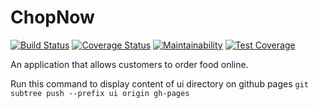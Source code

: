 # ChopNow

[![Build Status](https://travis-ci.org/teenoh/chopnow.svg?branch=develop)](https://travis-ci.org/teenoh/chopnow)
[![Coverage Status](https://coveralls.io/repos/github/teenoh/chopnow/badge.svg?branch=develop)](https://coveralls.io/github/teenoh/chopnow?branch=develop)
[![Maintainability](https://api.codeclimate.com/v1/badges/23434e5694a35e8868a7/maintainability)](https://codeclimate.com/github/teenoh/chopnow/maintainability)
[![Test Coverage](https://api.codeclimate.com/v1/badges/23434e5694a35e8868a7/test_coverage)](https://codeclimate.com/github/teenoh/chopnow/test_coverage)


An application that allows customers to order food online.

Run this command to display content of ui directory on github pages
`git subtree push --prefix ui origin gh-pages`
